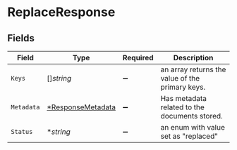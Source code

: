# ReplaceResponse


## Fields

| Field                                                        | Type                                                         | Required                                                     | Description                                                  |
| ------------------------------------------------------------ | ------------------------------------------------------------ | ------------------------------------------------------------ | ------------------------------------------------------------ |
| `Keys`                                                       | []*string*                                                   | :heavy_minus_sign:                                           | an array returns the value of the primary keys.              |
| `Metadata`                                                   | [*ResponseMetadata](../../models/shared/responsemetadata.md) | :heavy_minus_sign:                                           | Has metadata related to the documents stored.                |
| `Status`                                                     | **string*                                                    | :heavy_minus_sign:                                           | an enum with value set as "replaced"                         |